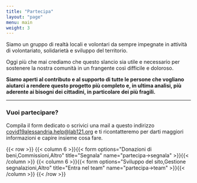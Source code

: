 ```yaml
---
title: "Partecipa"
layout: "page"
menu: main
weight: 3
---
```


Siamo un gruppo di realtà locali e volontari da sempre impegnate in attività di volontariato, solidarietà e sviluppo del territorio. 

Oggi più che mai crediamo che questo slancio sia utile e necessario per sostenere la nostra comunità in un frangente così difficile e doloroso.

**Siamo aperti al contributo e al supporto di tutte le persone che vogliano aiutarci a rendere questo progetto più completo e, in ultima analisi, più aderente ai bisogni dei cittadini, in particolare dei più fragili.**

_____________________

### Vuoi partecipare? 

Compila il form dedicato o scrivici una mail a questo indirizzo covid19alessandria.help@lab121.org e ti ricontatteremo per darti maggiori informazioni e capire insieme cosa fare. 

{{< row >}}
{{< column 6 >}}{{< form options="Donazioni di beni,Commissioni,Altro" title="Segnala" name="partecipa->segnala" >}}{{< /column >}}
{{< column 6 >}}{{< form options="Sviluppo del sito,Gestione segnalazioni,Altro" title="Entra nel team" name="partecipa->team" >}}{{< /column >}}
{{< /row >}}
